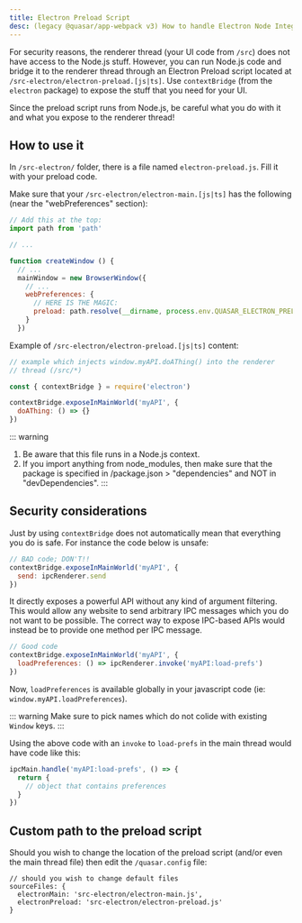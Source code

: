 ```yaml
---
title: Electron Preload Script
desc: (legacy @quasar/app-webpack v3) How to handle Electron Node Integration with an Electron Preload script with Quasar CLI.
---
```


For security reasons, the renderer thread (your UI code from `/src`) does not have access to the Node.js stuff. However, you can run Node.js code and bridge it to the renderer thread through an Electron Preload script located at `/src-electron/electron-preload.[js|ts]`. Use `contextBridge` (from the `electron` package) to expose the stuff that you need for your UI.

Since the preload script runs from Node.js, be careful what you do with it and what you expose to the renderer thread!

## How to use it
In `/src-electron/` folder, there is a file named `electron-preload.js`. Fill it with your preload code.

Make sure that your `/src-electron/electron-main.[js|ts]` has the following (near the "webPreferences" section):

```js File: /src-electron/electron-main
// Add this at the top:
import path from 'path'

// ...

function createWindow () {
  // ...
  mainWindow = new BrowserWindow({
    // ...
    webPreferences: {
      // HERE IS THE MAGIC:
      preload: path.resolve(__dirname, process.env.QUASAR_ELECTRON_PRELOAD)
    }
  })
```

Example of `/src-electron/electron-preload.[js|ts]` content:

```js
// example which injects window.myAPI.doAThing() into the renderer
// thread (/src/*)

const { contextBridge } = require('electron')

contextBridge.exposeInMainWorld('myAPI', {
  doAThing: () => {}
})
```

::: warning
1. Be aware that this file runs in a Node.js context.
2. If you import anything from node_modules, then make sure that the package is specified in /package.json > "dependencies" and NOT in "devDependencies".
:::

## Security considerations
Just by using `contextBridge` does not automatically mean that everything you do is safe. For instance the code below is unsafe:

```js
// BAD code; DON'T!!
contextBridge.exposeInMainWorld('myAPI', {
  send: ipcRenderer.send
})
```

It directly exposes a powerful API without any kind of argument filtering. This would allow any website to send arbitrary IPC messages which you do not want to be possible. The correct way to expose IPC-based APIs would instead be to provide one method per IPC message.


```js
// Good code
contextBridge.exposeInMainWorld('myAPI', {
  loadPreferences: () => ipcRenderer.invoke('myAPI:load-prefs')
})
```

Now, `loadPreferences` is available globally in your javascript code (ie: `window.myAPI.loadPreferences`).

::: warning
Make sure to pick names which do not colide with existing `Window` keys.
:::

Using the above code with an `invoke` to `load-prefs` in the main thread would have code like this:

```js
ipcMain.handle('myAPI:load-prefs', () => {
  return {
    // object that contains preferences
  }
})
```

## Custom path to the preload script
Should you wish to change the location of the preload script (and/or even the main thread file) then edit the `/quasar.config` file:

```
// should you wish to change default files
sourceFiles: {
  electronMain: 'src-electron/electron-main.js',
  electronPreload: 'src-electron/electron-preload.js'
}
```
